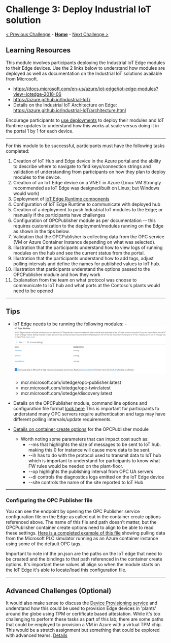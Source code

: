 # Challenge 3: Deploy Industrial IoT solution

[< Previous Challenge](./Challenge-02.md) - **[Home](README.md)** - [Next Challenge >](./Challenge-04.md)

## Learning Resources
This module involves participants deploying the Industrial IoT Edge modules to their Edge devices.  Use the 2 links below to understand how modules are deployed as well as documentation on the Industrial IoT solutions available from Microsoft.  
* https://docs.microsoft.com/en-us/azure/iot-edge/iot-edge-modules?view=iotedge-2018-06
* https://azure.github.io/Industrial-IoT/
* Details on the Industrial IoT Architecture on Edge: https://azure.github.io/Industrial-IoT/architecture.html



Encourage participants to [use deployments](https://docs.microsoft.com/en-us/azure/iot-edge/how-to-deploy-at-scale?view=iotedge-2018-06) to deploy their modules and IoT Runtime updates to understand how this works at scale versus doing it in the portal 1 by 1 for each device.
* * *

For this module to be successful, participants must have the following tasks completed:
1. Creation of IoT Hub and Edge device in the Azure portal and the ability to describe where to navigate to find keys/connection strings and validation of understanding from participants on how they plan to deploy modules to the device.  
1. Creation of an IoT Edge device on a VNET in Azure (Linux VM Strongly recommended as IoT Edge was designed/built on Linux; but Windows would work)
1. Deployment of [IoT Edge Runtime components ](https://docs.microsoft.com/en-us/azure/iot-edge/how-to-install-iot-edge?view=iotedge-2018-06&tabs=windows)
1. Configuration of IoT Edge Runtime to communicate with deployed hub
1. Creation of a deployment to push Industrial IoT modules to the Edge; or manually if the participants have challenges
1. Configuration of OPCPublisher module as per documentation -- this requires customization to the deployment/modules running on the Edge as shown in the tips below.
1. Validation that the OPCPublisher is collecting data from the OPC service (VM or Azure Container Instance depending on what was selected).
1. Illustration that the participants understand how to view logs of running modules on the hub and see the current status from the portal.
1. Illustration that the participants understand how to add tags, adjust polling intervals and define the names for published values to IoT hub.
1. Illustration that participants understand the options passed to the OPCPublisher module and how they work 
1. Explanation from the team on what protocol was choose to communicate to IoT hub and what ports at the Contoso's plants would need to be opened
* * *

## Tips
+ IoT Edge needs to be running the following modules:
    -![image info](./assets/iothub_modules.png)
    
    - mcr.microsoft.com/iotedge/opc-publisher:latest
    - mcr.microsoft.com/iotedge/opc-twin:latest
    - mcr.microsoft.com/iotedge/discovery:latest  

+ Details on the OPCPublisher module, command line options and configuration file format [look here](https://github.com/azure/iot-edge-opc-publisher)  This is important for participants to understand many OPC servers require authentication and tags may have different polling intervals/update requirements. 

+ [Details on container create options](https://github.com/Azure/iot-edge-opc-publisher/blob/main/CommandLineArguments.md) for the OPCPublisher module
    - Worth noting some parameters that can impact cost such as:
        -  --ms that highlights the size of messages to be sent to IoT hub.  making this 0 for instance will cause more data to be sent.  
        - --ih has to do with the protocol used to transmit data to IoT hub which is important to understand for participants to know what FW rules would be needed on the plant-floor.
        - --op highlights the publishing interval from OPC UA servers
        - --di controls the diagnostics logs emitted on the IoT Edge device 
        - --site controls the name of the site reported to IoT Hub

* * *  
### Configuring the OPC Publisher file
You can see the endpoint by opening the OPC Publisher service configuration file on the Edge as called out in the container create options referenced above.  The name of this file and path doesn't matter, but the OPCPublisher container create options need to align to be able to read these settings. [Here is a completed example of this file](./assets/pn.json) showing pulling data from the Microsoft PLC simulator running as an Azure container instance using some of the default OPC tags.

Important to note int the pn.json are the paths on the IoT edge that need to be created and the bindings to that path referenced in the container create options.  It's important these values all align so when the module starts on the IoT Edge it's able to locate/load this configuration file.  

* * * 
## Advanced Challenges (Optional)
It would also make sense to discuss the [Device Provisioning service](https://docs.microsoft.com/en-us/azure/iot-dps) and understand how this could be used to provision Edge devices in 'plants' around the globe using TPM or certificate based attestation.  While it's too challenging to perform these tasks as part of this lab; there are some paths that could be employed to provision a VM in Azure with a virtual TPM chip.  This would be a stretch assignment but something that could be explored with advanced teams.  [Details](https://docs.microsoft.com/en-us/azure/iot-dps/concepts-tpm-attestation)
